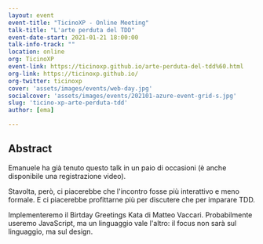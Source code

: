 ```yaml
---
layout: event
event-title: "TicinoXP - Online Meeting"
talk-title: "L'arte perduta del TDD"
event-date-start: 2021-01-21 18:00:00
talk-info-track: ""
location: online
org: TicinoXP
event-link: https://ticinoxp.github.io/arte-perduta-del-tdd%60.html
org-link: https://ticinoxp.github.io/
org-twitter: ‎ticinoxp
cover: 'assets/images/events/web-day.jpg'
socialcover: 'assets/images/events/202101-azure-event-grid-s.jpg'
slug: 'ticino-xp-arte-perduta-tdd'
author: [ema]

---
```

## Abstract
Emanuele ha già tenuto questo talk in un paio di occasioni (è anche disponibile una registrazione video).

Stavolta, però, ci piacerebbe che l'incontro fosse più interattivo e meno formale. E ci piacerebbe profittarne più per discutere che per imparare TDD.

Implementeremo il Birtday Greetings Kata di Matteo Vaccari. Probabilmente useremo JavaScript, ma un linguaggio vale l'altro: il focus non sarà sul linguaggio, ma sul design.